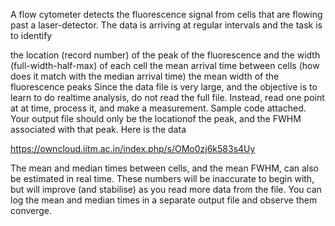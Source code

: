 A flow cytometer detects the fluorescence signal from cells that are flowing past a laser-detector. The data is arriving at regular intervals and the task is to identify 

the location (record number) of the peak of the fluorescence and the width (full-width-half-max) of each cell
 the mean arrival time between cells (how does it match with the median arrival time)
the mean width of the fluorescence peaks
Since the data file is very large, and the objective is to learn to do realtime analysis, do not read the full file. Instead, read one point at at time, process it, and make a measurement. Sample code attached. Your output file should only be the locationof the peak, and the FWHM associated with that peak. Here is the data

https://owncloud.iitm.ac.in/index.php/s/OMo0zj6k583s4Uy

The mean and median times between cells, and the mean FWHM, can also be estimated in real time. These numbers will be inaccurate to begin with, but will improve (and stabilise) as you read more data from the file. You can log the mean and median times in a separate output file and observe them converge.

